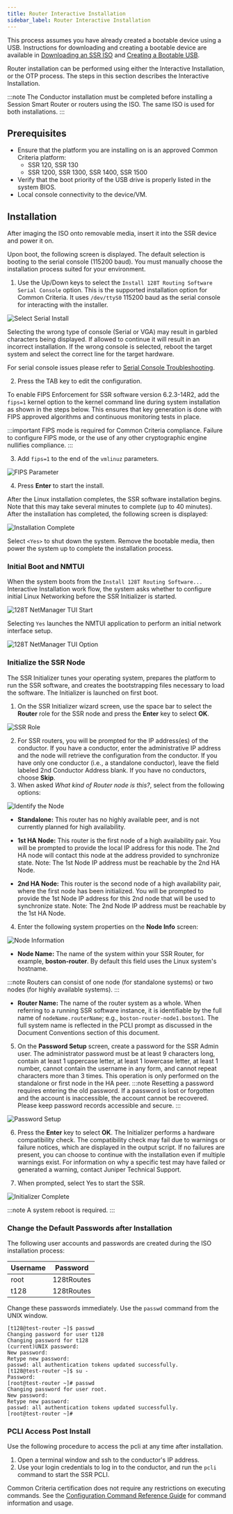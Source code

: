 ```yaml
---
title: Router Interactive Installation
sidebar_label: Router Interactive Installation 
--- 
```


This process assumes you have already created a bootable device using a USB. Instructions for downloading and creating a bootable device are available in [Downloading an SSR ISO](https://www.juniper.net/documentation/us/en/software/session-smart-router/docs/intro_downloading_iso) and [Creating a Bootable USB](https://www.juniper.net/documentation/us/en/software/session-smart-router/docs/intro_creating_bootable_usb).

Router installation can be performed using either the Interactive Installation, or the OTP process. The steps in this section describes the Interactive Installation.

:::note
The Conductor installation must be completed before installing a Session Smart Router or routers using the ISO. The same ISO is used for both installations.
:::

## Prerequisites

- Ensure that the platform you are installing on is an approved Common Criteria platform:
    - SSR 120, SSR 130
    - SSR 1200, SSR 1300, SSR 1400, SSR 1500
- Verify that the boot priority of the USB drive is properly listed in the system BIOS.
- Local console connectivity to the device/VM. 

## Installation

After imaging the ISO onto removable media, insert it into the SSR device and power it on.

Upon boot, the following screen is displayed. The default selection is booting to the serial console (115200 baud). You must manually choose the installation process suited for your environment.

1. Use the Up/Down keys to select the `Install 128T Routing Software Serial Console` option. This is the supported installation option for Common Criteria. It uses `/dev/ttyS0` 115200 baud as the serial console for interacting with the installer.

  ![Select Serial Install](/img/cc_fips_serial_install1.png)

  Selecting the wrong type of console (Serial or VGA) may result in garbled characters being displayed. If allowed to continue it will result in an incorrect installation. If the wrong console is selected, reboot the target system and select the correct line for the target hardware.

  For serial console issues please refer to [Serial Console Troubleshooting](https://www.juniper.net/documentation/us/en/software/session-smart-router/docs/ts_serial_console_tsing).

2. Press the TAB key to edit the configuration.

  To enable FIPS Enforcement for SSR software version 6.2.3-14R2, add the `fips=1` kernel option  to the kernel command line during system installation as shown in the steps below. This ensures that key generation is done with FIPS approved algorithms and continuous monitoring tests in place.

  :::important
  FIPS mode is required for Common Criteria compliance. Failure to configure FIPS mode, or the use of any other cryptographic engine nullifies compliance.
  :::

3. Add `fips=1` to the end of the `vmlinuz` parameters.

  ![FIPS Parameter](/img/cc_fips_serial_install2.png)

4. Press **Enter** to start the install. 

After the Linux installation completes, the SSR software installation begins. Note that this may take several minutes to complete (up to 40 minutes). After the installation has completed, the following screen is displayed:

![Installation Complete](/img/intro_installation_bootable_media_install_complete.png)

Select `<Yes>` to shut down the system. Remove the bootable media, then power the system up to complete the installation process. 

### Initial Boot and NMTUI

When the system boots from the `Install 128T Routing Software...` Interactive Installation work flow, the system asks whether to configure initial Linux Networking before the SSR Initializer is started.

![128T NetManager TUI Start](/img/Initializer_Serial0.png)

Selecting `Yes` launches the NMTUI application to perform an initial network interface setup.

![128T NetManager TUI Option](/img/Initializer_Serial1.png)

### Initialize the SSR Node

The SSR Initializer tunes your operating system, prepares the platform to run the SSR software, and creates the bootstrapping files necessary to load the software. The Initializer is launched on first boot.

1. On the SSR Initializer wizard screen, use the space bar to select the **Router** role for the SSR node and press the **Enter** key to select **OK**.

  ![SSR Role](/img/initializer_Serial2a.png)

2. For SSR routers, you will be prompted for the IP address(es) of the conductor. If you have a conductor, enter the administrative IP address and the node will retrieve the configuration from the conductor. If you have only one conductor (i.e., a standalone conductor), leave the field labeled 2nd Conductor Address blank. If you have no conductors, choose **Skip**.
3. When asked _What kind of Router node is this?_, select from the following options:

  ![Identify the Node](/img/initializer_Serial3a.png)

- **Standalone:** This router has no highly available peer, and is not currently planned for high availability.

- **1st HA Node:** This router is the first node of a high availability pair. You will be prompted to provide the local IP address for this node. The 2nd HA node will contact this node at the address provided to synchronize state. Note: The 1st Node IP address must be reachable by the 2nd HA Node.
  
- **2nd HA Node:** This router is the second node of a high availability pair, where the first node has been initialized. You will be prompted to provide the 1st Node IP address for this 2nd node that will be used to synchronize state. Note: The 2nd Node IP address must be reachable by the 1st HA Node.

4. Enter the following system properties on the **Node Info** screen:

  ![Node Information](/img/initializer_Serial5cc.png)

  - **Node Name:** The name of the system within your SSR Router, for example, **boston-router**. By default this field uses the Linux system's hostname.

  :::note
  Routers can consist of one node (for standalone systems) or two nodes (for highly available systems).
    :::
  - **Router Name:** The name of the router system as a whole. When referring to a running SSR software instance, it is identifiable by the full name of `nodeName.routerName`; e.g., `boston-router-node1.boston1`. The full system name is reflected in the PCLI prompt as discussed in the Document Conventions section of this document.

5. On the **Password Setup** screen, create a password for the SSR Admin user. The administrator password must be at least 9 characters long, contain at least 1 uppercase letter, at least 1 lowercase letter, at least 1 number, cannot contain the username in any form, and cannot repeat characters more than 3 times. This operation is only performed on the standalone or first node in the HA peer.
  :::note
  Resetting a password requires entering the old password. If a password is lost or forgotten and the account is inaccessible, the account cannot be recovered. Please keep password records accessible and secure. 
  :::

  ![Password Setup](/img/initializer_Serial6.png)

6. Press the **Enter** key to select **OK**. The Initializer performs a hardware compatibility check. The compatibility check may fail due to warnings or failure notices, which are displayed in the output script. If no failures are present, you can choose to continue with the installation even if multiple warnings exist. For information on why a specific test may have failed or generated a warning, contact Juniper Technical Support.

7. When prompted, select Yes to start the SSR.

  ![Initializer Complete](/img/initializer_complete.png)

  :::note
  A system reboot is required.
  :::

### Change the Default Passwords after Installation

The following user accounts and passwords are created during the ISO installation process:

| Username | Password   |
| -------- | ---------- |
| root     | 128tRoutes |
| t128     | 128tRoutes |

Change these passwords immediately. Use the `passwd` command from the UNIX window.

```
[t128@test-router ~]$ passwd
Changing password for user t128
Changing password for t128
(current)UNIX password:
New password:
Retype new password: 
passwd: all authentication tokens updated successfully.
[t128@test-router ~]$ su - 
Password:
[root@test-router ~]# passwd
Changing password for user root.
New password:
Retype new password: 
passwd: all authentication tokens updated successfully.
[root@test-router ~]#
```

### PCLI Access Post Install

Use the following procedure to access the pcli at any time after installation. 

1. Open a terminal window and ssh to the conductor's IP address. 
2. Use your login credentials to log in to the conductor, and run the `pcli` command to start the SSR PCLI. 

Common Criteria certification does not require any restrictions on executing commands. See the [Configuration Command Reference Guide](https://www.juniper.net/documentation/us/en/software/session-smart-router/docs/config_command_guide) for command information and usage.


